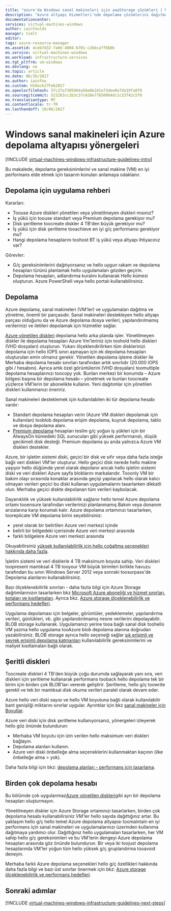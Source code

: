 ```yaml
---
title: "azure'da Windows sanal makineleri için aaaStorage çözümleri | Microsoft Docs"
description: "Azure altyapı Hizmetleri'nde depolama çözümlerini dağıtma hello anahtar tasarım ve uygulama yönergeleri hakkında bilgi edinin."
documentationcenter: 
services: virtual-machines-windows
author: iainfoulds
manager: timlt
editor: 
tags: azure-resource-manager
ms.assetid: 4ceb7d32-7a0d-4004-b701-c2bbcaff6b0b
ms.service: virtual-machines-windows
ms.workload: infrastructure-services
ms.tgt_pltfrm: vm-windows
ms.devlang: na
ms.topic: article
ms.date: 06/26/2017
ms.author: iainfou
ms.custom: H1Hack27Feb2017
ms.openlocfilehash: 57c27a7305964a56e6b2d1e73dee8e7da19fa8f8
ms.sourcegitcommit: 523283cc1b3c37c428e77850964dc1c33742c5f0
ms.translationtype: MT
ms.contentlocale: tr-TR
ms.lasthandoff: 10/06/2017
---
```

# <a name="azure-storage-infrastructure-guidelines-for-windows-vms"></a>Windows sanal makineleri için Azure depolama altyapısı yönergeleri

[!INCLUDE [virtual-machines-windows-infrastructure-guidelines-intro](../../../includes/virtual-machines-windows-infrastructure-guidelines-intro.md)]

Bu makalede, depolama gereksinimlerini ve sanal makine (VM) en iyi performans elde etmek için tasarım konuları anlamaya odaklanır.

## <a name="implementation-guidelines-for-storage"></a>Depolama için uygulama rehberi
Kararları:

* Toouse Azure diskleri yönetilen veya yönetilmeyen diskleri mısınız?
* İş yükü için toouse standart veya Premium depolama gerekiyor mu?
* Disk şeritleme toocreate diskler 4 TB'den büyük gerekiyor mu?
* İş yükü için disk şeritleme tooachieve en iyi g/ç performansı gerekiyor mu?
* Hangi depolama hesaplarını toohost BT iş yükü veya altyapı ihtiyacınız var?

Görevler:

* G/ç gereksinimlerini dağıtıyorsanız ve hello uygun rakam ve depolama hesapları türünü planlamak hello uygulamaları gözden geçirin.
* Depolama hesapları, adlandırma kuralını kullanarak Hello kümesi oluşturun. Azure PowerShell veya hello portalı kullanabilirsiniz.

## <a name="storage"></a>Depolama
Azure depolama, sanal makineleri (VM'ler) ve uygulamaları dağıtma ve yönetme, önemli bir parçasıdır. Sanal makineleri destekleyen hello altyapı parçası olduğunu da ve Azure depolama dosya verileri, yapılandırılmamış verilerinizi ve iletileri depolamak için hizmetler sağlar.

[Azure yönetilen diskleri](../../storage/storage-managed-disks-overview.md) depolama hello arka planda işler. Yönetilmeyen diskler ile depolama hesapları Azure Vm'leriniz için toohold hello diskleri (VHD dosyaları) oluşturun. Yukarı ölçeklendirilirken tüm disklerinizi depolama için hello IOPS sınırı aşmayan için ek depolama hesapları oluşturulan emin olmanız gerekir. Yönetilen depolama işleme diskler ile Merhaba depolama hesabı sınırları tarafından artık sınırlıdır (20.000 IOPS gibi / hesabını). Ayrıca artık özel görüntülerini (VHD dosyaları) toomultiple depolama hesaplarınızı toocopy yok. Bunları merkezi bir konumda – Azure bölgesi başına bir depolama hesabı – yönetmek ve bunları toocreate yüzlerce VM'lerin bir abonelikte kullanın. Yeni dağıtımlar için yönetilen diskleri kullanmanızı öneririz.

Sanal makineleri desteklemek için kullanılabilen iki tür depolama hesabı vardır:

* Standart depolama hesapları verin (Azure VM diskleri depolamak için kullanılan) tooblob depolama erişim depolama, kuyruk depolama, tablo ve dosya depolama alanı.
* [Premium depolama](../../storage/storage-premium-storage.md) hesapları teslim g/ç yoğun iş yükleri için bir AlwaysOn kümedeki SQL sunucuları gibi yüksek performanslı, düşük gecikmeli disk desteği. Premium depolama şu anda yalnızca Azure VM diskleri destekler.

Azure, bir işletim sistemi diski, geçici bir disk ve sıfır veya daha fazla isteğe bağlı veri diskleri VM'ler oluşturur. Hello geçici disk nerede hello makine yaşıyor hello düğümde yerel olarak depolanır ancak hello işletim sistemi diski ve veri diskleri Azure sayfa bloblarını markalarıdır. Tooonly VM bir bakım olayı sırasında konaklar arasında geçişi yapılacak hello olarak kalıcı olmayan verileri geçici bu diski kullanan uygulamalarını tasarlarken dikkatli olun. Merhaba geçici diskte depolanan tüm verileri kaybolacak.

Dayanıklılık ve yüksek kullanılabilirlik sağlanır hello temel Azure depolama ortamı tooensure tarafından verilerinizi planlanmamış Bakım veya donanım arızalarına karşı korumalı kalır. Azure depolama ortamınızı tasarlarken, tooreplicate VM depolama birini seçebilirsiniz:

* yerel olarak bir belirtilen Azure veri merkezi içinde
* belirli bir bölgedeki içerisinde Azure veri merkezi arasında
* farklı bölgelere Azure veri merkezi arasında

Okuyabilirsiniz [yüksek kullanılabilirlik için hello çoğaltma seçenekleri hakkında daha fazla](../../storage/storage-introduction.md#replication-for-durability-and-high-availability).

İşletim sistemi ve veri disklerle 4 TB maksimum boyuta sahip. Veri diskleri toopresent mantıksal 4 TB tooyour VM büyük birimleri birlikte havuzu tarafından bu sınırı Windows Server 2012 veya sonraki toosurpass'de Depolama alanlarını kullanabilirsiniz.

Bazı ölçeklenebilirlik sınırları - daha fazla bilgi için Azure Storage dağıtımlarınızın tasarlarken bkz [Microsoft Azure aboneliği ve hizmet sınırları, kotaları ve kısıtlamaları](../../azure-subscription-service-limits.md#storage-limits). Ayrıca bkz. [Azure storage ölçeklenebilirlik ve performans hedefleri](../../storage/storage-scalability-targets.md).

Uygulama depolaması için belgeler, görüntüler, yedeklemeler, yapılandırma verileri, günlükleri, vb. gibi yapılandırılmamış nesne verilerini depolayabilir. BLOB storage kullanarak. Uygulamanızı yerine tooa bağlı sanal disk toohello VM yazma hello uygulama tooAzure blob depolama alanına doğrudan yazabilirsiniz. BLOB storage ayrıca hello seçeneği sağlar [sık erişimli ve seyrek erişimli depolama katmanları](../../storage/storage-blob-storage-tiers.md) kullanılabilirlik gereksinimlerini ve maliyet kısıtlamaları bağlı olarak.

## <a name="striped-disks"></a>Şeritli diskleri
Toocreate diskleri 4 TB'den büyük çoğu durumda sağlayarak yanı sıra, veri diskleri için şeritleme kullanarak performans tooback hello depolama tek bir birim için birden çok BLOB'ları vererek geliştirir. Şeritleme, hello g/ç toowrite gerekli ve tek bir mantıksal disk okuma verileri paralel olarak devam eder.

Azure hello veri diski sayısı ve hello VM boyutuna bağlı olarak kullanılabilir bant genişliği miktarını sınırlar uygular. Ayrıntılar için bkz [sanal makineler için Boyutlar](sizes.md).

Azure veri diski için disk şeritleme kullanıyorsanız, yönergeleri izleyerek hello göz önünde bulundurun:

* Merhaba VM boyutu için izin verilen hello maksimum veri diskleri bağlayın.
* Depolama alanları kullanın.
* Azure veri diski önbelleğe alma seçeneklerini kullanmaktan kaçının (ilke önbelleğe alma = yok).

Daha fazla bilgi için bkz: [depolama alanları - performans için tasarlama](http://social.technet.microsoft.com/wiki/contents/articles/15200.storage-spaces-designing-for-performance.aspx).

## <a name="multiple-storage-accounts"></a>Birden çok depolama hesabı
Bu bölümde çok uygulanmaz[Azure yönetilen diskleri](../../storage/storage-managed-disks-overview.md?toc=%2fazure%2fvirtual-machines%2flinux%2ftoc.json)gibi ayrı bir depolama hesapları oluşturmayın. 

Yönetilmeyen diskler için Azure Storage ortamınızı tasarlarken, birden çok depolama hesabı kullanabilirsiniz VM'ler hello sayıda dağıttığınız artar. Bu yaklaşım hello g/ç hello temel Azure depolama altyapısı toomaintain en iyi performans için sanal makineleri ve uygulamalarınızı üzerinden kullanıma dağıtmaya yardımcı olur. Dağıttığınız hello uygulamaları tasarlarken, her VM sahip hello g/ç gereksinimleri ve bu VM'lerin dengeyi Azure depolama hesapları arasında göz önünde bulundurun. Bir veya iki toojust depolama hesaplarında VM'ler yoğun tüm hello yüksek g/ç gruplandırma tooavoid deneyin.

Merhaba farklı Azure depolama seçenekleri hello g/ç özellikleri hakkında daha fazla bilgi ve bazı üst sınırlar önermek için bkz: [Azure storage ölçeklenebilirlik ve performans hedefleri](../../storage/storage-scalability-targets.md).

## <a name="next-steps"></a>Sonraki adımlar
[!INCLUDE [virtual-machines-windows-infrastructure-guidelines-next-steps](../../../includes/virtual-machines-windows-infrastructure-guidelines-next-steps.md)]

